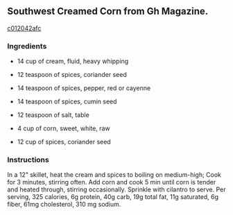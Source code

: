 ## Southwest Creamed Corn from Gh Magazine.

[c012042afc](http://www.food.com/recipe/southwest-creamed-corn-from-gh-magazine-322761)

### Ingredients

 - 14 cup of cream, fluid, heavy whipping

 - 12 teaspoon of spices, coriander seed

 - 14 teaspoon of spices, pepper, red or cayenne

 - 14 teaspoon of spices, cumin seed

 - 12 teaspoon of salt, table

 - 4 cup of corn, sweet, white, raw

 - 12 cup of spices, coriander seed

### Instructions

In a 12" skillet, heat the cream and spices to boiling on medium-high; Cook for 3 minutes, stirring often. Add corn and cook 5 min until corn is tender and heated through, stirring occasionally. Sprinkle with cilantro to serve. Per serving, 325 calories, 6g protein, 40g carb, 19g total fat, 11g saturated, 6g fiber, 61mg cholesterol, 310 mg sodium.